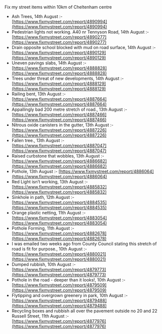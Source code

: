 Fix my street items within 10km of Cheltenham centre

<!-- fix_marker starts -->

- Ash Trees, 14th August :- [https://www.fixmystreet.com/report/4890994](https://www.fixmystreet.com/report/4890994)
- Pedestrian lights not working. A40 nr Tennyson Road, 14th August :- [https://www.fixmystreet.com/report/4890277](https://www.fixmystreet.com/report/4890277)
- Drain opposite school blocked with mud on road surface, 14th August :- [https://www.fixmystreet.com/report/4890129](https://www.fixmystreet.com/report/4890129)
- Uneven pavings slabs, 14th August :- [https://www.fixmystreet.com/report/4888828](https://www.fixmystreet.com/report/4888828)
- Trees under threat of new developments, 14th August :- [https://www.fixmystreet.com/report/4888129](https://www.fixmystreet.com/report/4888129)
- Railing bent, 13th August :- [https://www.fixmystreet.com/report/4887664](https://www.fixmystreet.com/report/4887664)
- Appallingly bad 200 metre stretch of road., 13th August :- [https://www.fixmystreet.com/report/4887466](https://www.fixmystreet.com/report/4887466)
- Nitrous oxide canisters in the gutter, 13th August :- [https://www.fixmystreet.com/report/4887226](https://www.fixmystreet.com/report/4887226)
- Fallen tree., 13th August :- [https://www.fixmystreet.com/report/4887047](https://www.fixmystreet.com/report/4887047)
- Raised curbstone that wobbles, 13th August :- [https://www.fixmystreet.com/report/4886682](https://www.fixmystreet.com/report/4886682)
- Pothole, 13th August :- [https://www.fixmystreet.com/report/4886064](https://www.fixmystreet.com/report/4886064)
- Red Light isn’t working, 13th August :- [https://www.fixmystreet.com/report/4885832](https://www.fixmystreet.com/report/4885832)
- Sinkhole in path, 12th August :- [https://www.fixmystreet.com/report/4884535](https://www.fixmystreet.com/report/4884535)
- Orange plastic netting, 11th August :- [https://www.fixmystreet.com/report/4883054](https://www.fixmystreet.com/report/4883054)
- Pothole Forming, 11th August :- [https://www.fixmystreet.com/report/4882678](https://www.fixmystreet.com/report/4882678)
- I was emailed two weeks ago from County Council stating this stretch of road is fit for purpose., 10th August :- [https://www.fixmystreet.com/report/4880021](https://www.fixmystreet.com/report/4880021)
- Dumped rubbish, 10th August :- [https://www.fixmystreet.com/report/4879773](https://www.fixmystreet.com/report/4879773)
- Pothole in the road - deeper than it looks!, 10th August :- [https://www.fixmystreet.com/report/4879509](https://www.fixmystreet.com/report/4879509)
- Flytipping and overgrown greenery in park, 10th August :- [https://www.fixmystreet.com/report/4879488](https://www.fixmystreet.com/report/4879488)
- Recycling boxes and rubbish all over the pavement outside no 20 and 22 Russell Street, 11th August :- [https://www.fixmystreet.com/report/4877976](https://www.fixmystreet.com/report/4877976)

<!-- fix_marker ends -->